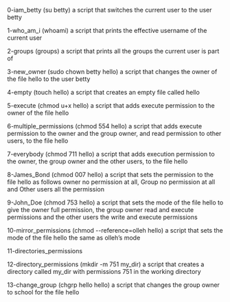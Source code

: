 0-iam_betty (su betty) a script that switches the current user to the user betty

1-who_am_i (whoami) a script that prints the effective username of the current user

2-groups (groups)  a script that prints all the groups the current user is part of

3-new_owner (sudo chown betty hello) a script that changes the owner of the file hello to the user betty

4-empty (touch hello) a script that creates an empty file called hello

5-execute (chmod u+x hello) a script that adds execute permission to the owner of the file hello

6-multiple_permissions (chmod 554 hello) a script that adds execute permission to the owner and the group owner, and read permission to other users, to the file hello

7-everybody (chmod 711 hello)  a script that adds execution permission to the owner, the group owner and the other users, to the file hello

8-James_Bond (chmod 007 hello)  a script that sets the permission to the file hello as follows owner no permission at all, Group no permission at all and Other users all the permission

9-John_Doe (chmod 753 hello) a script that sets the mode of the file hello to give the owner full permission, the group owner read and execute permissions and the other users the write and execute permissions

10-mirror_permissions (chmod --reference=olleh hello) a script that sets the mode of the file hello the same as olleh’s mode

11-directories_permissions

12-directory_permissions (mkdir -m 751 my_dir)  a script that creates a directory called my_dir with permissions 751 in the working directory

13-change_group (chgrp hello hello) a script that changes the group owner to school for the file hello
